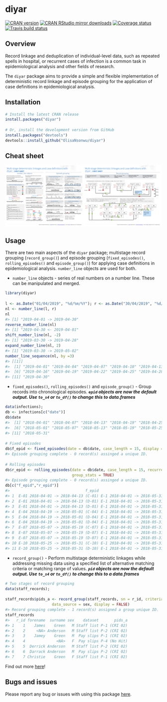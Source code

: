 
diyar
=====

[![CRAN version](http://www.r-pkg.org/badges/version/diyar)](https://cran.r-project.org/package=diyar) [![CRAN RStudio mirror downloads](http://cranlogs.r-pkg.org/badges/diyar)](http://www.r-pkg.org/pkg/diyar) [![Coverage status](https://codecov.io/gh/OlisaNsonwu/diyar/branch/master/graph/badge.svg)](https://codecov.io/github/OlisaNsonwu/diyar?branch=master) [![Travis build status](https://travis-ci.org/OlisaNsonwu/diyar.svg?branch=master)](https://travis-ci.org/OlisaNsonwu/diyar)

Overview
--------

Record linkage and deduplication of individual-level data, such as repeated spells in hospital, or recurrent cases of infection is a common task in epidemiological analysis and other fields of research.

The `diyar` package aims to provide a simple and flexible implementation of deterministic record linkage and episode grouping for the application of case definitions in epidemiological analysis.

Installation
------------

``` r
# Install the latest CRAN release 
install.packages("diyar")

# Or, install the development version from GitHub
install.packages("devtools")
devtools::install_github("OlisaNsonwu/diyar")
```

Cheat sheet
-----------

<a href="https://github.com/OlisaNsonwu/diyar/tree/master/cheatsheet/diyar2.pdf"><img src="https://github.com/OlisaNsonwu/diyar/blob/master/cheatsheet/thumbnail2.png?raw=true"/></a>

Usage
-----

There are two main aspects of the `diyar` package; multistage record grouping (`record_group()`) and episode grouping (`fixed_episodes()`, `rolling_episodes()` and `episode_group()`) for applying case definitions in epidemiological analysis. `number_line` objects are used for both.

-   `number_line` objects - series of real numbers on a number line. These can be manipulated and merged.

``` r
library(diyar)

l <- as.Date("01/04/2019", "%d/%m/%Y"); r <- as.Date("30/04/2019", "%d/%m/%Y")
nl <- number_line(l, r)
nl
#> [1] "2019-04-01 -> 2019-04-30"
reverse_number_line(nl)
#> [1] "2019-04-30 <- 2019-04-01"
shift_number_line(nl, -2)
#> [1] "2019-03-30 -> 2019-04-28"
expand_number_line(nl, 2)
#> [1] "2019-03-30 -> 2019-05-02"
number_line_sequence(nl, by =3)
#> [[1]]
#>  [1] "2019-04-01" "2019-04-04" "2019-04-07" "2019-04-10" "2019-04-13"
#>  [6] "2019-04-16" "2019-04-19" "2019-04-22" "2019-04-25" "2019-04-28"
#> [11] "2019-04-30"
```

-   `fixed_episodes()`, `rolling_episodes()` and `episode_group()` - Group records into chronological episodes. ***`epid` objects are now the default output. Use `to_s4` or `to_df()` to change this to data.frames***

``` r
data(infections);
db <- infections[c("date")]
db$date
#>  [1] "2018-04-01" "2018-04-07" "2018-04-13" "2018-04-19" "2018-04-25"
#>  [6] "2018-05-01" "2018-05-07" "2018-05-13" "2018-05-19" "2018-05-25"
#> [11] "2018-05-31"

# Fixed episodes
db$f_epid <- fixed_episodes(date = db$date, case_length = 15, display = FALSE, group_stats = TRUE)
#> Episode grouping complete - 0 record(s) assinged a unique ID.

# Rolling episodes
db$r_epid <- rolling_episodes(date = db$date, case_length = 15, recurrence_length = 40, display = FALSE, 
                              group_stats = TRUE)
#> Episode grouping complete - 0 record(s) assinged a unique ID.
db[c("f_epid","r_epid")]
#>                                  f_epid                             r_epid
#> 1  E-01 2018-04-01 -> 2018-04-13 (C-01) E-1 2018-04-01 -> 2018-05-31 (C-1)
#> 2  E-01 2018-04-01 -> 2018-04-13 (D-01) E-1 2018-04-01 -> 2018-05-31 (D-1)
#> 3  E-01 2018-04-01 -> 2018-04-13 (D-01) E-1 2018-04-01 -> 2018-05-31 (D-1)
#> 4  E-04 2018-04-19 -> 2018-05-01 (C-04) E-1 2018-04-01 -> 2018-05-31 (R-1)
#> 5  E-04 2018-04-19 -> 2018-05-01 (D-04) E-1 2018-04-01 -> 2018-05-31 (D-1)
#> 6  E-04 2018-04-19 -> 2018-05-01 (D-04) E-1 2018-04-01 -> 2018-05-31 (D-1)
#> 7  E-07 2018-05-07 -> 2018-05-19 (C-07) E-1 2018-04-01 -> 2018-05-31 (D-1)
#> 8  E-07 2018-05-07 -> 2018-05-19 (D-07) E-1 2018-04-01 -> 2018-05-31 (D-7)
#> 9  E-07 2018-05-07 -> 2018-05-19 (D-07) E-1 2018-04-01 -> 2018-05-31 (D-7)
#> 10 E-10 2018-05-25 -> 2018-05-31 (C-10) E-1 2018-04-01 -> 2018-05-31 (D-7)
#> 11 E-10 2018-05-25 -> 2018-05-31 (D-10) E-1 2018-04-01 -> 2018-05-31 (D-7)
```

-   `record_group()` - Perform multistage deterministic linkages while addressing missing data using a specified list of alternative matching criteria or matching range of values. ***`pid` objects are now the default output. Use `to_s4` or `to_df()` to change this to a data.frames***

``` r
# Two stages of record grouping
data(staff_records);

staff_records$pids_a <- record_group(staff_records, sn = r_id, criteria = c(forename, surname),
                     data_source = sex, display = FALSE)
#> Record grouping complete - 1 record(s) assigned a group unique ID.
staff_records
#>   r_id forename  surname sex    dataset       pids_a
#> 1    1    James    Green   M Staff list P-1 (CRI 02)
#> 2    2     <NA> Anderson   M Staff list P-2 (CRI 02)
#> 3    3    Jamey    Green   M  Pay slips P-1 (CRI 02)
#> 4    4              <NA>   F  Pay slips P-4 (No Hit)
#> 5    5  Derrick Anderson   M Staff list P-2 (CRI 02)
#> 6    6  Darrack Anderson   M  Pay slips P-2 (CRI 02)
#> 7    7 Christie    Green   F Staff list P-1 (CRI 02)
```

Find out more [here](https://olisansonwu.github.io/diyar/index.html)!

Bugs and issues
---------------

Please report any bug or issues with using this package [here](https://github.com/OlisaNsonwu/diyar/issues).
